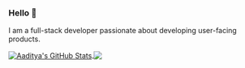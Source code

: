 ### Hello 👋
I am a full-stack developer passionate about developing user-facing products.


<a href="https://github.com/knowyourenemy?tab=repositories">
  <img align="center" src="https://github-readme-stats-sigma-five.vercel.app/api?username=knowyourenemy&count_private=true&theme=transparent&hide_border=true" alt="Aaditya's GitHub Stats" />
</a>


<a href="https://github.com/knowyourenemy?tab=repositories">
  <img align="center" src="https://github-readme-stats-sigma-five.vercel.app/api/top-langs/?username=knowyourenemy&hide=css,html&title_color=7C4DFF&text_color=ffffff&bg_color=030614&langs_count=3&hide_border=true" />
</a>

